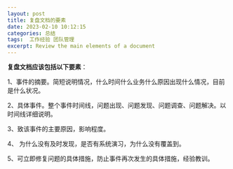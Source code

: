 ```yaml
---
layout: post
title: 复盘文档的要素
date: 2023-02-10 10:12:15
categories: 总结   
tags:  工作经验 团队管理
excerpt: Review the main elements of a document
---
```


**复盘文档应该包括以下要素**：

1、事件的摘要。简短说明情况，什么时间什么业务什么原因出现什么情况，目前是什么状况。
   
2、具体事件。整个事件时间线，问题出现、问题发现、问题调查、问题解决。以时间线详细说明。
   
3、致该事件的主要原因，影响程度。
   
4、 为什么没有及时发现，是否有系统演习，为什么没有覆盖到。
   
5、可立即修复问题的具体措施，防止事件再次发生的具体措施，经验教训。